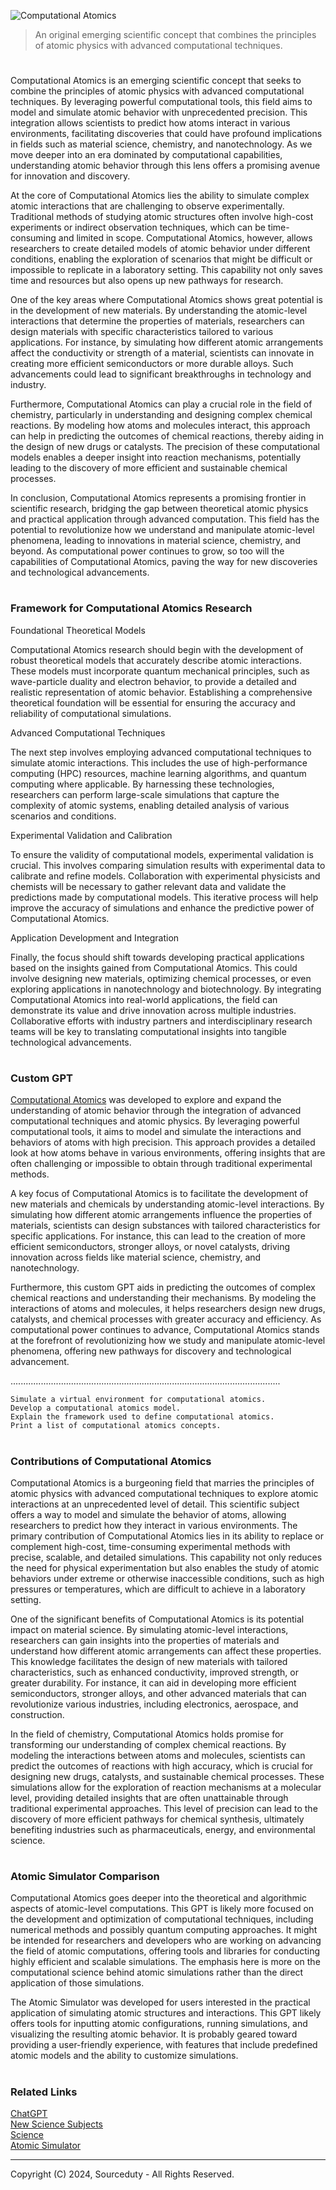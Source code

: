 ![Computational Atomics](https://github.com/user-attachments/assets/cd429fb3-e978-4a57-b5ca-e67e5eb7bf31)

> An original emerging scientific concept that combines the principles of atomic physics with advanced computational techniques.

#

Computational Atomics is an emerging scientific concept that seeks to combine the principles of atomic physics with advanced computational techniques. By leveraging powerful computational tools, this field aims to model and simulate atomic behavior with unprecedented precision. This integration allows scientists to predict how atoms interact in various environments, facilitating discoveries that could have profound implications in fields such as material science, chemistry, and nanotechnology. As we move deeper into an era dominated by computational capabilities, understanding atomic behavior through this lens offers a promising avenue for innovation and discovery.

At the core of Computational Atomics lies the ability to simulate complex atomic interactions that are challenging to observe experimentally. Traditional methods of studying atomic structures often involve high-cost experiments or indirect observation techniques, which can be time-consuming and limited in scope. Computational Atomics, however, allows researchers to create detailed models of atomic behavior under different conditions, enabling the exploration of scenarios that might be difficult or impossible to replicate in a laboratory setting. This capability not only saves time and resources but also opens up new pathways for research.

One of the key areas where Computational Atomics shows great potential is in the development of new materials. By understanding the atomic-level interactions that determine the properties of materials, researchers can design materials with specific characteristics tailored to various applications. For instance, by simulating how different atomic arrangements affect the conductivity or strength of a material, scientists can innovate in creating more efficient semiconductors or more durable alloys. Such advancements could lead to significant breakthroughs in technology and industry.

Furthermore, Computational Atomics can play a crucial role in the field of chemistry, particularly in understanding and designing complex chemical reactions. By modeling how atoms and molecules interact, this approach can help in predicting the outcomes of chemical reactions, thereby aiding in the design of new drugs or catalysts. The precision of these computational models enables a deeper insight into reaction mechanisms, potentially leading to the discovery of more efficient and sustainable chemical processes.

In conclusion, Computational Atomics represents a promising frontier in scientific research, bridging the gap between theoretical atomic physics and practical application through advanced computation. This field has the potential to revolutionize how we understand and manipulate atomic-level phenomena, leading to innovations in material science, chemistry, and beyond. As computational power continues to grow, so too will the capabilities of Computational Atomics, paving the way for new discoveries and technological advancements.

#
### Framework for Computational Atomics Research

Foundational Theoretical Models

Computational Atomics research should begin with the development of robust theoretical models that accurately describe atomic interactions. These models must incorporate quantum mechanical principles, such as wave-particle duality and electron behavior, to provide a detailed and realistic representation of atomic behavior. Establishing a comprehensive theoretical foundation will be essential for ensuring the accuracy and reliability of computational simulations.

Advanced Computational Techniques

The next step involves employing advanced computational techniques to simulate atomic interactions. This includes the use of high-performance computing (HPC) resources, machine learning algorithms, and quantum computing where applicable. By harnessing these technologies, researchers can perform large-scale simulations that capture the complexity of atomic systems, enabling detailed analysis of various scenarios and conditions.

Experimental Validation and Calibration

To ensure the validity of computational models, experimental validation is crucial. This involves comparing simulation results with experimental data to calibrate and refine models. Collaboration with experimental physicists and chemists will be necessary to gather relevant data and validate the predictions made by computational models. This iterative process will help improve the accuracy of simulations and enhance the predictive power of Computational Atomics.

Application Development and Integration

Finally, the focus should shift towards developing practical applications based on the insights gained from Computational Atomics. This could involve designing new materials, optimizing chemical processes, or even exploring applications in nanotechnology and biotechnology. By integrating Computational Atomics into real-world applications, the field can demonstrate its value and drive innovation across multiple industries. Collaborative efforts with industry partners and interdisciplinary research teams will be key to translating computational insights into tangible technological advancements.

#
### Custom GPT 

[Computational Atomics](https://chatgpt.com/g/g-D8hkmPnIE-computational-atomics) was developed to explore and expand the understanding of atomic behavior through the integration of advanced computational techniques and atomic physics. By leveraging powerful computational tools, it aims to model and simulate the interactions and behaviors of atoms with high precision. This approach provides a detailed look at how atoms behave in various environments, offering insights that are often challenging or impossible to obtain through traditional experimental methods.

A key focus of Computational Atomics is to facilitate the development of new materials and chemicals by understanding atomic-level interactions. By simulating how different atomic arrangements influence the properties of materials, scientists can design substances with tailored characteristics for specific applications. For instance, this can lead to the creation of more efficient semiconductors, stronger alloys, or novel catalysts, driving innovation across fields like material science, chemistry, and nanotechnology.

Furthermore, this custom GPT aids in predicting the outcomes of complex chemical reactions and understanding their mechanisms. By modeling the interactions of atoms and molecules, it helps researchers design new drugs, catalysts, and chemical processes with greater accuracy and efficiency. As computational power continues to advance, Computational Atomics stands at the forefront of revolutionizing how we study and manipulate atomic-level phenomena, offering new pathways for discovery and technological advancement.

...........................................................................................................

```
Simulate a virtual environment for computational atomics.
Develop a computational atomics model.
Explain the framework used to define computational atomics.
Print a list of computational atomics concepts.
```

#
### Contributions of Computational Atomics

Computational Atomics is a burgeoning field that marries the principles of atomic physics with advanced computational techniques to explore atomic interactions at an unprecedented level of detail. This scientific subject offers a way to model and simulate the behavior of atoms, allowing researchers to predict how they interact in various environments. The primary contribution of Computational Atomics lies in its ability to replace or complement high-cost, time-consuming experimental methods with precise, scalable, and detailed simulations. This capability not only reduces the need for physical experimentation but also enables the study of atomic behaviors under extreme or otherwise inaccessible conditions, such as high pressures or temperatures, which are difficult to achieve in a laboratory setting.

One of the significant benefits of Computational Atomics is its potential impact on material science. By simulating atomic-level interactions, researchers can gain insights into the properties of materials and understand how different atomic arrangements can affect these properties. This knowledge facilitates the design of new materials with tailored characteristics, such as enhanced conductivity, improved strength, or greater durability. For instance, it can aid in developing more efficient semiconductors, stronger alloys, and other advanced materials that can revolutionize various industries, including electronics, aerospace, and construction.

In the field of chemistry, Computational Atomics holds promise for transforming our understanding of complex chemical reactions. By modeling the interactions between atoms and molecules, scientists can predict the outcomes of reactions with high accuracy, which is crucial for designing new drugs, catalysts, and sustainable chemical processes. These simulations allow for the exploration of reaction mechanisms at a molecular level, providing detailed insights that are often unattainable through traditional experimental approaches. This level of precision can lead to the discovery of more efficient pathways for chemical synthesis, ultimately benefiting industries such as pharmaceuticals, energy, and environmental science.

#
### Atomic Simulator Comparison

Computational Atomics goes deeper into the theoretical and algorithmic aspects of atomic-level computations. This GPT is likely more focused on the development and optimization of computational techniques, including numerical methods and possibly quantum computing approaches. It might be intended for researchers and developers who are working on advancing the field of atomic computations, offering tools and libraries for conducting highly efficient and scalable simulations. The emphasis here is more on the computational science behind atomic simulations rather than the direct application of those simulations.

The Atomic Simulator was developed for users interested in the practical application of simulating atomic structures and interactions. This GPT likely offers tools for inputting atomic configurations, running simulations, and visualizing the resulting atomic behavior. It is probably geared toward providing a user-friendly experience, with features that include predefined atomic models and the ability to customize simulations. 

#
### Related Links

[ChatGPT](https://github.com/sourceduty/ChatGPT)
<br>
[New Science Subjects](https://github.com/sourceduty/New_Science_Subjects)
<br>
[Science](https://github.com/sourceduty/Science)
<br>
[Atomic Simulator](https://github.com/sourceduty/Atomic_Simulator)

***
Copyright (C) 2024, Sourceduty - All Rights Reserved.
